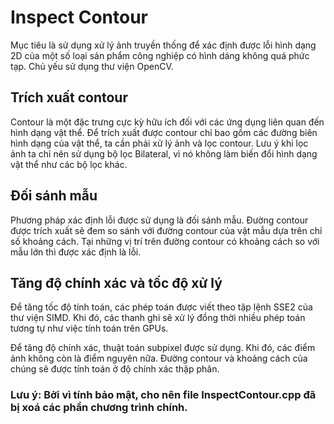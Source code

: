 # Inspect Contour

Mục tiêu là sử dụng xử lý ảnh truyền thống để xác định được lỗi hình dạng 2D của một số loại sản phẩm công nghiệp có hình dáng không quá phức tạp. Chủ yếu sử dụng thư viện OpenCV.

## Trích xuất contour
Contour là một đặc trưng cực kỳ hữu ích đối với các ứng dụng liên quan đến hình dạng vật thể. Để trích xuất được contour chỉ bao gồm các đường biên hình dạng của vật thể,
ta cần phải xử lý ảnh và lọc contour. Lưu ý khi lọc ảnh ta chỉ nên sử dụng bộ lọc Bilateral, vì nó không làm biến đổi hình dạng vật thể như các bộ lọc khác.

## Đối sánh mẫu
Phương pháp xác định lỗi được sử dụng là đối sánh mẫu. Đường contour được trích xuất sẽ đem so sánh với đường contour của vật mẫu dựa trên chỉ số khoảng cách. Tại những vị trí trên đường contour
có khoảng cách so với mẫu lớn thì được xác định là lỗi.

## Tăng độ chính xác và tốc độ xử lý
Để tăng tốc độ tính toán, các phép toán được viết theo tập lệnh SSE2 của thư viện SIMD. Khi đó, các thanh ghi sẽ xử lý đồng thời nhiều phép toán tương tự như việc tính toán trên GPUs.

Để tăng độ chính xác, thuật toán subpixel được sử dụng. Khi đó, các điểm ảnh không còn là điểm nguyên nữa. Đường contour và khoảng cách của chúng sẽ được tính toán ở độ chính xác thập phân.

### Lưu ý: Bởi vì tính bảo mật, cho nên file InspectContour.cpp đã bị xoá các phần chương trình chính.
